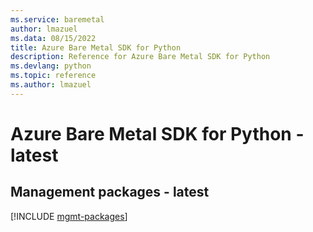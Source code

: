 ```yaml
---
ms.service: baremetal
author: lmazuel
ms.data: 08/15/2022
title: Azure Bare Metal SDK for Python
description: Reference for Azure Bare Metal SDK for Python
ms.devlang: python
ms.topic: reference
ms.author: lmazuel
---
```

# Azure Bare Metal SDK for Python - latest

## Management packages - latest
[!INCLUDE [mgmt-packages](bare-metal-mgmt-index.md)]